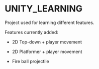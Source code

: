 # UNITY_LEARNING
Project used for learning different features.

Features currently added:
- 2D Top-down + player movement

- 2D Platformer + player movement
- Fire ball projectile 
